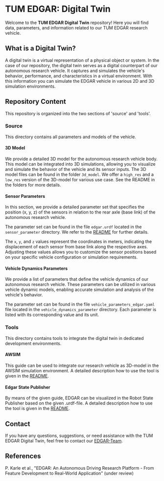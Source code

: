 # TUM EDGAR: Digital Twin

Welcome to the **TUM EDGAR Digital Twin** repository! Here you will find data, parameters, and information related to our TUM EDGAR research vehicle. 

## What is a Digital Twin?

A digital twin is a virtual representation of a physical object or system. In the case of our repository, the digital twin serves as a digital counterpart of our autonomous research vehicle. It captures and simulates the vehicle's behavior, performance, and characteristics in a virtual environment. With this information you can simulate the EDGAR vehicle in various 2D and 3D simulation environments.

## Repository Content

This repository is organized into the two sections of 'source' and 'tools'.

### Source

This directory contains all parameters and models of the vehicle.

#### 3D Model

We provide a detailed 3D model for the autonomous research vehicle body. This model can be integrated into 3D simulations, allowing you to visualize and simulate the behavior of the vehicle and its sensor inputs.
The 3D model files can be found in the folder `3d_model`. We offer a `high_res` and a `low_res` version of the 3D-model for various use case. See the README in the folders for more details.

#### Sensor Parameters

In this section, we provide a detailed parameter set that specifies the position (x, y, z) of the sensors in relation to the rear axle (base link) of the autonomous research vehicle. 

The parameter set can be found in the file `edgar.urdf` located in the `sensor_parameter` directory. We refer to the [README](source/sensor_parameter/README.md) for further details.

The `x`, `y`, and `z` values represent the coordinates in meters, indicating the displacement of each sensor from base link along the respective axes. Adjusting these values allows you to customize the sensor positions based on your specific vehicle configuration or simulation requirements.


#### Vehicle Dynamics Parameters

We provide a list of parameters that define the vehicle dynamics of our autonomous research vehicle. These parameters can be utilized in various vehicle dynamic models, enabling accurate simulation and analysis of the vehicle's behavior.

The parameter set can be found in the file `vehicle_parameters_edgar.yaml` file located in the `vehicle_dynamics_parameter` directory. Each parameter is listed with its corresponding value and its unit.

<!-- ### Network Parameters -->

### Tools
This directory contains tools to integrate the digital twin in dedicated development environments.

#### AWSIM
This guide can be used to integrate our research vehicle as 3D-model in the AWSIM simulation environment. A detailed description how to use the tool is given in the [README](tools/AWSIM/README.md).

#### Edgar State Publisher
By means of the given guide, EDGAR can be visualized in the Robot State Publisher based on the given .urdf-file. A detailed description how to use the tool is given in the [README](tools/edgar_state_publisher/README.md).


<!-- #### CARLA -->


## Contact

If you have any questions, suggestions, or need assistance with the TUM EDGAR Digital Twin, feel free to contact our [EDGAR-Team](https://www.mos.ed.tum.de/en/ftm/main-research/intelligent-vehicle-systems/edgar/).

## References
P. Karle et al., "EDGAR: An Autonomous Driving Research Platform - From Feature Development to Real-World Application" (under review)

<!-- BibTex:
```
@ARTICLE{Karle2023_2,
  author={Karle, Phillip and Török, Ferenc and Geisslinger, Maximilian and Lienkamp, Markus},
  journal={IEEE Access}, 
  title={MixNet: Physics Constrained Deep Neural Motion Prediction for Autonomous Racing}, 
  year={2023},
  volume={11},
  number={},
  pages={85914-85926},
  doi={10.1109/ACCESS.2023.3303841}
}
``` -->
